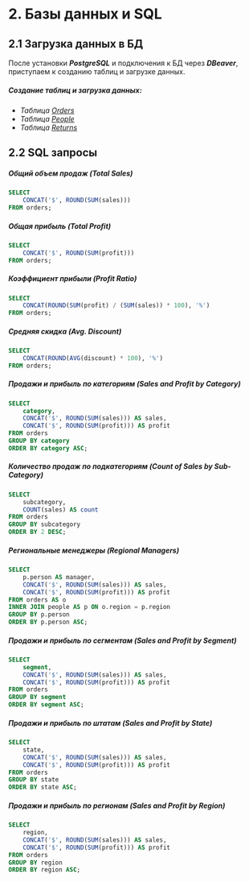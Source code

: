 # 2. Базы данных и SQL
## 2.1 Загрузка данных в БД
После установки ***PostgreSQL*** и подключения к БД через ***DBeaver***, приступаем к созданию таблиц и загрузке данных.
##### Создание таблиц и загрузка данных:
- _Таблица [Orders](https://github.com/adrianhel/datalearn/raw/main/DE-101/Module2/data/orders.sql)_
- _Таблица [People](https://github.com/adrianhel/datalearn/raw/main/DE-101/Module2/data/people.sql)_
- _Таблица [Returns](https://github.com/adrianhel/datalearn/raw/main/DE-101/Module2/data/returns.sql)_

## 2.2 SQL запросы
##### Общий объем продаж (Total Sales)

```sql
SELECT 
	CONCAT('$', ROUND(SUM(sales)))
FROM orders;
  ```
  
##### Общая прибыль (Total Profit)

```sql
SELECT 
	CONCAT('$', ROUND(SUM(profit)))
FROM orders;
```

##### Коэффициент прибыли (Profit Ratio)

```sql
SELECT 
	CONCAT(ROUND(SUM(profit) / (SUM(sales)) * 100), '%')
FROM orders;
```

##### Средняя скидка (Avg. Discount)

```sql
SELECT 
	CONCAT(ROUND(AVG(discount) * 100), '%')
FROM orders;
```

##### Продажи и прибыль по категориям (Sales and Profit by Category)

```sql
SELECT
	category,
	CONCAT('$', ROUND(SUM(sales))) AS sales,
	CONCAT('$', ROUND(SUM(profit))) AS profit
FROM orders
GROUP BY category
ORDER BY category ASC;
```

##### Количество продаж по подкатегориям (Count of Sales by Sub-Category)

```sql
SELECT
	subcategory,
	COUNT(sales) AS count
FROM orders
GROUP BY subcategory
ORDER BY 2 DESC;
```

##### Региональные менеджеры (Regional Managers)

```sql
SELECT 
	p.person AS manager,
	CONCAT('$', ROUND(SUM(sales))) AS sales,
	CONCAT('$', ROUND(SUM(profit))) AS profit
FROM orders AS o
INNER JOIN people AS p ON o.region = p.region
GROUP BY p.person
ORDER BY p.person ASC;
```

##### Продажи и прибыль по сегментам (Sales and Profit by Segment)

```sql
SELECT 
	segment,
	CONCAT('$', ROUND(SUM(sales))) AS sales,
	CONCAT('$', ROUND(SUM(profit))) AS profit
FROM orders
GROUP BY segment
ORDER BY segment ASC;
```

##### Продажи и прибыль по штатам (Sales and Profit by State)

```sql
SELECT 
	state,
	CONCAT('$', ROUND(SUM(sales))) AS sales,
	CONCAT('$', ROUND(SUM(profit))) AS profit
FROM orders
GROUP BY state
ORDER BY state ASC;
```

##### Продажи и прибыль по регионам (Sales and Profit by Region)

```sql
SELECT 
	region,
	CONCAT('$', ROUND(SUM(sales))) AS sales,
	CONCAT('$', ROUND(SUM(profit))) AS profit
FROM orders
GROUP BY region
ORDER BY region ASC;
```




